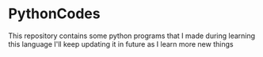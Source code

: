 # PythonCodes
This repository contains some python programs that I made during learning this language
I'll keep updating it in future as I learn more new things
